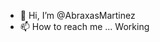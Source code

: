 - 👋 Hi, I’m @AbraxasMartinez
- 📫 How to reach me ... Working 

<!---
AbraxasMartinez/AbraxasMartinez is a ✨ special ✨ repository because its `README.md` (this file) appears on your GitHub profile.
You can click the Preview link to take a look at your changes.
--->
